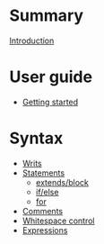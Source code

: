 # Summary

[Introduction](README.md)

# User guide

- [Getting started](getting-started.md)

# Syntax

- [Writs]()
- [Statements]()
    - [extends/block](statements/extends.md)
    - [if/else](statements/if-else.md)
    - [for](statements/for.md)
- [Comments]()
- [Whitespace control](whitespace-control.md)
- [Expressions]()
